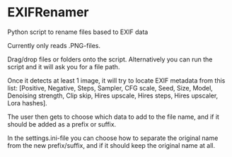 # EXIFRenamer
Python script to rename files based to EXIF data

Currently only reads .PNG-files.

Drag/drop files or folders onto the script.
Alternatively you can run the script and it will ask you for a file path.

Once it detects at least 1 image, it will try to locate EXIF metadata from this list: [Positive, Negative, Steps, Sampler, CFG scale, Seed, Size, Model, Denoising strength, Clip skip, Hires upscale, Hires steps, Hires upscaler, Lora hashes].

The user then gets to choose which data to add to the file name, and if it should be added as a prefix or suffix.

In the settings.ini-file you can choose how to separate the original name from the new prefix/suffix, and if it should keep the original name at all.
